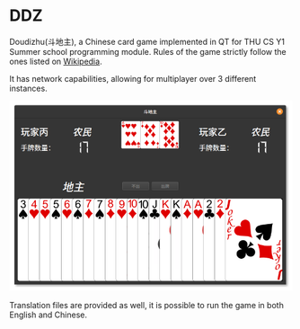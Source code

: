 # DDZ
Doudizhu(斗地主), a Chinese card game implemented in QT for THU CS Y1 Summer school programming module.
Rules of the game strictly follow the ones listed on [Wikipedia](https://en.wikipedia.org/wiki/Dou_dizhu).

It has network capabilities, allowing for multiplayer over 3 different instances.

![Douzizhu screenshot](ddz-screenshot.png)

Translation files are provided as well, it is possible to run the game in both English and Chinese.
